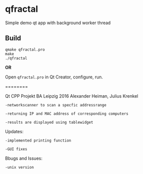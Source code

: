 qfractal
========

Simple demo qt app with background worker thread

Build
-----

    qmake qfractal.pro
    make
    ./qfractal

**OR**

Open `qfractal.pro` in Qt Creator, configure, run.


========

Qt CPP Projekt BA Leipzig 2016 Alexander Heiman, Julius Krenkel

    -networkscanner to scan a specfic addressrange 

    -returning IP and MAC address of corresponding computers

    -results are displayed using tablewidget

Updates:

    -implemented printing function
    
    -GUI fixes


Bbugs and Issues:

    -unix version 

